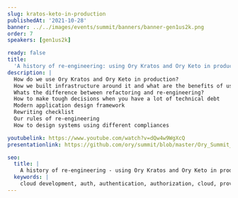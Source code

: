 ```yaml
---
slug: kratos-keto-in-production
publishedAt: '2021-10-28'
banner: ../../images/events/summit/banners/banner-gen1us2k.png
order: 7
speakers: [gen1us2k]

ready: false
title:
  'A history of re-engineering: using Ory Kratos and Ory Keto in production'
description: |
  How do we use Ory Kratos and Ory Keto in production?
  How we built infrastructure around it and what are the benefits of using Ory products?
  Whats the difference between refactoring and re-engineering?
  How to make tough decisions when you have a lot of technical debt
  Modern application design framework
  Rewriting checklist
  Our rules of re-engineering
  How to design systems using different compliances

youtubelink: https://www.youtube.com/watch?v=dQw4w9WgXcQ
presentationlink: https://github.com/ory/summit/blob/master/Ory_Summit_21_Day_1_-_Andrew_Minkin_-__Using_Kratos_and_Keto_in_production_.pdf

seo:
  title: |
    A history of re-engineering - using Ory Kratos and Ory Keto in production
  keywords: |
    cloud development, auth, authentication, authorization, cloud, providers, traffic, route, clusters, Kubernetes
---
```

